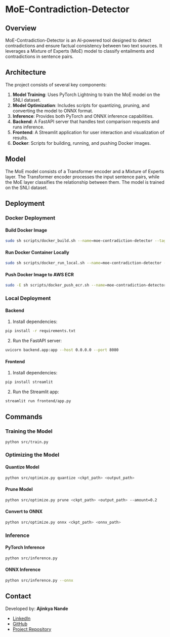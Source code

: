 # MoE-Contradiction-Detector

## Overview

MoE-Contradiction-Detector is an AI-powered tool designed to detect contradictions and ensure factual consistency between two text sources. It leverages a Mixture of Experts (MoE) model to classify entailments and contradictions in sentence pairs.

## Architecture

The project consists of several key components:

1. **Model Training**: Uses PyTorch Lightning to train the MoE model on the SNLI dataset.
2. **Model Optimization**: Includes scripts for quantizing, pruning, and converting the model to ONNX format.
3. **Inference**: Provides both PyTorch and ONNX inference capabilities.
4. **Backend**: A FastAPI server that handles text comparison requests and runs inference.
5. **Frontend**: A Streamlit application for user interaction and visualization of results.
6. **Docker**: Scripts for building, running, and pushing Docker images.

## Model

The MoE model consists of a Transformer encoder and a Mixture of Experts layer. The Transformer encoder processes the input sentence pairs, while the MoE layer classifies the relationship between them. The model is trained on the SNLI dataset.

## Deployment

### Docker Deployment

#### Build Docker Image

```sh
sudo sh scripts/docker_build.sh --name=moe-contradiction-detector --tag=latest
```

#### Run Docker Container Locally

```sh
sudo sh scripts/docker_run_local.sh --name=moe-contradiction-detector --tag=latest --port=8080
```

#### Push Docker Image to AWS ECR

```sh
sudo -E sh scripts/docker_push_ecr.sh --name=moe-contradiction-detector --tag=latest --region=<aws_region> --account=<aws_account_id>
```

### Local Deployment

#### Backend

1. Install dependencies:

```sh
pip install -r requirements.txt
```

2. Run the FastAPI server:

```sh
uvicorn backend.app:app --host 0.0.0.0 --port 8080
```

#### Frontend

1. Install dependencies:

```sh
pip install streamlit
```

2. Run the Streamlit app:

```sh
streamlit run frontend/app.py
```

## Commands

### Training the Model

```sh
python src/train.py
```

### Optimizing the Model

#### Quantize Model

```sh
python src/optimize.py quantize <ckpt_path> <output_path>
```

#### Prune Model

```sh
python src/optimize.py prune <ckpt_path> <output_path> --amount=0.2
```

#### Convert to ONNX

```sh
python src/optimize.py onnx <ckpt_path> <onnx_path>
```

### Inference

#### PyTorch Inference

```sh
python src/inference.py
```

#### ONNX Inference

```sh
python src/inference.py --onnx
```

## Contact

Developed by: **Ajinkya Nande**

- [LinkedIn](https://www.linkedin.com/in/ajinkyanande/)
- [GitHub](https://github.com/ajinkyanande)
- [Project Repository](https://github.com/ajinkyanande/MoE-Contradiction-Detector)
```
